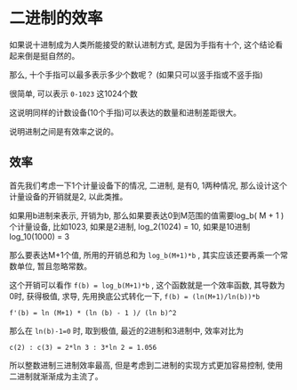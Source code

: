 # 二进制的效率

如果说十进制成为人类所能接受的默认进制方式, 是因为手指有十个, 这个结论看起来倒是挺自然的。 

那么, 十个手指可以最多表示多少个数呢？ (如果只可以竖手指或不竖手指)

很简单, 可以表示 `0-1023` 这1024个数

这说明同样的计数设备(10个手指)可以表达的数量和进制差距很大。 

说明进制之间是有效率之说的。 

## 效率

首先我们考虑一下1个计量设备下的情况, 二进制, 是有0, 1两种情况, 那么设计这个计量设备的开销就是2, 以此类推。 

如果用b进制来表示, 开销为b, 那么如果要表达0到M范围的值需要log_b( M + 1 )个计量设备, 
比如1023, 如果是2进制, log_2(1024) = 10, 如果是10进制 log_10(1000) = 3

那么要表达M+1个值, 所用的开销总和为 `log_b(M+1)*b` , 其实应该还要再乘一个常数单位, 暂且忽略常数。 

这个开销可以看作 `f(b) = log_b(M+1)*b` , 这个函数就是一个效率函数, 其导数为0时, 获得极值, 求导, 先用换底公式转化一下, `f(b) = (ln(M+1)/ln(b))*b` 

 `f'(b) = ln (M+1) * (ln (b) - 1 )/ (ln b)^2` 

那么在 `ln(b)-1=0` 时, 取到极值, 最近的2进制和3进制中, 效率对比为

 `c(2) : c(3) = 2*ln 3 : 3*ln 2 = 1.056 ` 

所以整数进制三进制效率最高, 但是考虑到二进制的实现方式更加容易控制, 使用二进制就渐渐成为主流了。 

